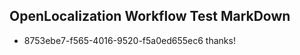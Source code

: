 ## OpenLocalization Workflow Test MarkDown
* 8753ebe7-f565-4016-9520-f5a0ed655ec6 thanks!

<!--HONumber=Aug16_HO3-->


